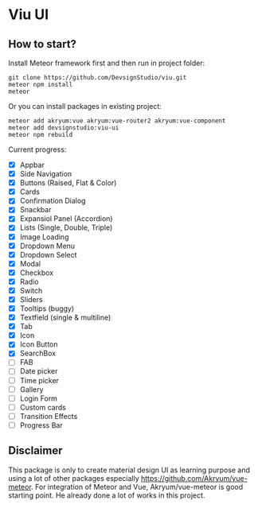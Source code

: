 # Viu UI

## How to start?

Install Meteor framework first and then run in project folder:

```
git clone https://github.com/DevsignStudio/viu.git
meteor npm install
meteor
```

Or you can install packages in existing project:

```
meteor add akryum:vue akryum:vue-router2 akryum:vue-component
meteor add devsignstudio:viu-ui
meteor npm rebuild
```

Current progress:

- [x] Appbar
- [x] Side Navigation
- [x] Buttons (Raised, Flat & Color)
- [x] Cards
- [x] Confirmation Dialog
- [x] Snackbar
- [x] Expansiol Panel (Accordion)
- [x] Lists (Single, Double, Triple)
- [x] Image Loading
- [x] Dropdown Menu
- [x] Dropdown Select
- [x] Modal
- [x] Checkbox
- [x] Radio
- [x] Switch
- [x] Sliders
- [x] Tooltips (buggy)
- [X] Textfield (single & multiline)
- [X] Tab
- [X] Icon
- [X] Icon Button
- [X] SearchBox
- [ ] FAB
- [ ] Date picker
- [ ] Time picker
- [ ] Gallery
- [ ] Login Form
- [ ] Custom cards
- [ ] Transition Effects
- [ ] Progress Bar

## Disclaimer 

This package is only to create material design UI as learning purpose and using a lot of other packages especially https://github.com/Akryum/vue-meteor. For integration of Meteor and Vue, Akryum/vue-meteor is good starting point. He already done a lot of works in this project.
